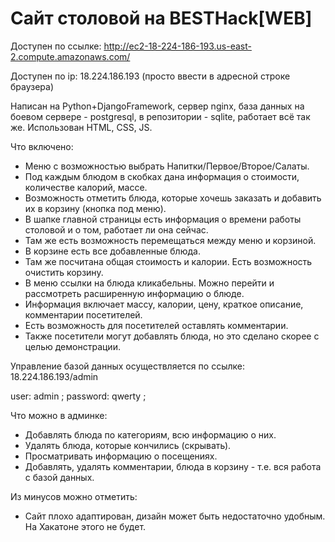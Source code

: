   # Сайт столовой на BESTHack[WEB]
 
 Доступен по ссылке: http://ec2-18-224-186-193.us-east-2.compute.amazonaws.com/
 
 Доступен по ip: 18.224.186.193 (просто ввести в адресной строке браузера)
 
 Написан на Python+DjangoFramework, сервер nginx, база данных на боевом сервере - postgresql, в репозитории - sqlite, работает всё так же. Использован HTML, CSS, JS.
 
 Что включено:
  - Меню с возможностью выбрать Напитки/Первое/Второе/Салаты.
  - Под каждым блюдом в скобках дана информация о стоимости, количестве калорий, массе.
  - Возможность отметить блюда, которые хочешь заказать и добавить их в корзину (кнопка под меню).
  - В шапке главной страницы есть информация о времени работы столовой и о том, работает ли она сейчас.
  - Там же есть возможность перемещаться между меню и корзиной.
  - В корзине есть все добавленные блюда. 
  - Там же посчитана общая стоимость и калории. Есть возможность очистить корзину.
  - В меню ссылки на блюда кликабельны. Можно перейти и рассмотреть расширенную информацию о блюде. 
  - Информация включает массу, калории, цену, краткое описание, комментарии посетителей.
  - Есть возможность для посетителей оставлять комментарии.
  - Также посетители могут добавлять блюда, но это сделано скорее с целью демонстрации.
  
  Управление базой данных осуществляется по ссылке: 18.224.186.193/admin
  
  user: admin ; password: qwerty ;
  
  Что можно в админке:
  - Добавлять блюда по категориям, всю информацию о них. 
  - Удалять блюда, которые кончились (скрывать).
  - Просматривать информацию о посещениях.
  - Добавлять, удалять комментарии, блюда в корзину - т.е. вся работа с базой данных.
  
  Из минусов можно отметить:
  - Сайт плохо адаптирован, дизайн может быть недостаточно удобным. На Хакатоне этого не будет.
  

